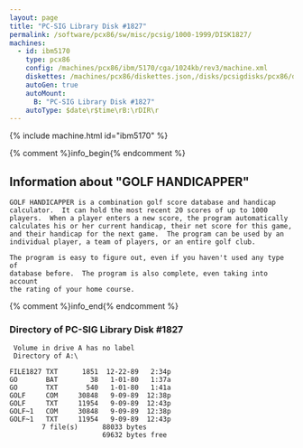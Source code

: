 ```yaml
---
layout: page
title: "PC-SIG Library Disk #1827"
permalink: /software/pcx86/sw/misc/pcsig/1000-1999/DISK1827/
machines:
  - id: ibm5170
    type: pcx86
    config: /machines/pcx86/ibm/5170/cga/1024kb/rev3/machine.xml
    diskettes: /machines/pcx86/diskettes.json,/disks/pcsigdisks/pcx86/diskettes.json
    autoGen: true
    autoMount:
      B: "PC-SIG Library Disk #1827"
    autoType: $date\r$time\rB:\rDIR\r
---
```


{% include machine.html id="ibm5170" %}

{% comment %}info_begin{% endcomment %}

## Information about "GOLF HANDICAPPER"

    GOLF HANDICAPPER is a combination golf score database and handicap
    calculator.  It can hold the most recent 20 scores of up to 1000
    players.  When a player enters a new score, the program automatically
    calculates his or her current handicap, their net score for this game,
    and their handicap for the next game.  The program can be used by an
    individual player, a team of players, or an entire golf club.
    
    The program is easy to figure out, even if you haven't used any type of
    database before.  The program is also complete, even taking into account
    the rating of your home course.
{% comment %}info_end{% endcomment %}


### Directory of PC-SIG Library Disk #1827

     Volume in drive A has no label
     Directory of A:\

    FILE1827 TXT      1851  12-22-89   2:34p
    GO       BAT        38   1-01-80   1:37a
    GO       TXT       540   1-01-80   1:41a
    GOLF     COM     30848   9-09-89  12:38p
    GOLF     TXT     11954   9-09-89  12:43p
    GOLF~1   COM     30848   9-09-89  12:38p
    GOLF~1   TXT     11954   9-09-89  12:43p
            7 file(s)      88033 bytes
                           69632 bytes free

